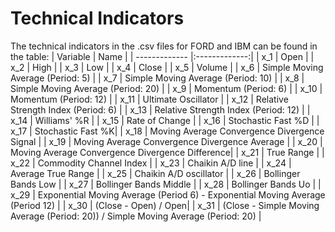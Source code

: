 # Technical Indicators
The technical indicators in the .csv files for FORD and IBM can be found in the table:
| Variable        | Name           | 
| ------------- |:-------------:|
| x_1     | Open | 
| x_2     | High      | 
| x_3 | Low      |
| x_4 | Close      |
| x_5 | Volume      |
| x_6 | Simple Moving Average (Period: 5)      |
| x_7 | Simple Moving Average (Period: 10)        |
| x_8 | Simple Moving Average (Period: 20)        |
| x_9 | Momentum (Period: 6)     |
| x_10 | Momentum (Period: 12)         |
| x_11 | Ultimate Oscillator      |
| x_12 | Relative Strength Index (Period: 6)    |
| x_13 | Relative Strength Index (Period: 12)        |
| x_14 | Williams' %R      |
| x_15 | Rate of Change |
| x_16 | Stochastic Fast %D |
| x_17 | Stochastic Fast %K|
| x_18 | Moving Average Convergence Divergence Signal |
| x_19 | Moving Average Convergence Divergence Average |
| x_20 | Moving Average Convergence Divergence Difference|
| x_21 | True Range     |
| x_22 | Commodity Channel Index |
| x_23 | Chaikin A/D line  |
| x_24 | Average True Range |
| x_25 | Chaikin A/D oscillator |
| x_26 | Bollinger Bands Low      |
| x_27 | Bollinger Bands Middle     |
| x_28 | Bollinger Bands Uo    |
| x_29 | Exponential Moving Average (Period 6) - Exponential Moving Average (Period 12) |
| x_30 | (Close - Open) / Open|
| x_31 | (Close - Simple Moving Average (Period: 20)) / Simple Moving Average (Period: 20)     |
